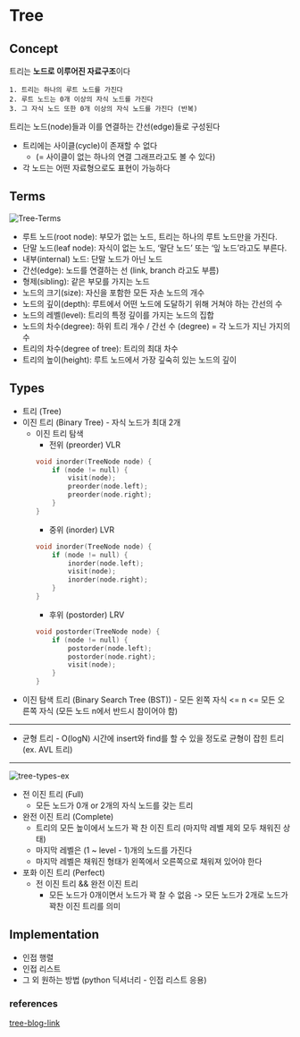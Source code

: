# Tree

## Concept

트리는 <b>노드로 이루어진 자료구조</b>이다

    1. 트리는 하나의 루트 노드를 가진다
    2. 루트 노드는 0개 이상의 자식 노드를 가진다
    3. 그 자식 노드 또한 0개 이상의 자식 노드를 가진다 (반복)

트리는 노드(node)들과 이를 연결하는 간선(edge)들로 구성된다

- 트리에는 사이클(cycle)이 존재할 수 없다
  - (= 사이클이 없는 하나의 연결 그래프라고도 볼 수 있다)
- 각 노드는 어떤 자료형으로도 표현이 가능하다

## Terms

![Tree-Terms](week3/img/tree-terms.png)

- 루트 노드(root node): 부모가 없는 노드, 트리는 하나의 루트 노드만을 가진다.
- 단말 노드(leaf node): 자식이 없는 노드, ‘말단 노드’ 또는 ‘잎 노드’라고도 부른다.
- 내부(internal) 노드: 단말 노드가 아닌 노드
- 간선(edge): 노드를 연결하는 선 (link, branch 라고도 부름)
- 형제(sibling): 같은 부모를 가지는 노드
- 노드의 크기(size): 자신을 포함한 모든 자손 노드의 개수
- 노드의 깊이(depth): 루트에서 어떤 노드에 도달하기 위해 거쳐야 하는 간선의 수
- 노드의 레벨(level): 트리의 특정 깊이를 가지는 노드의 집합
- 노드의 차수(degree): 하위 트리 개수 / 간선 수 (degree) = 각 노드가 지닌 가지의 수
- 트리의 차수(degree of tree): 트리의 최대 차수
- 트리의 높이(height): 루트 노드에서 가장 깊숙히 있는 노드의 깊이

## Types

- 트리 (Tree)
- 이진 트리 (Binary Tree) - 자식 노드가 최대 2개
  - 이진 트리 탐색
    - 전위 (preorder) VLR
    ```C
    void inorder(TreeNode node) {
        if (node != null) {
            visit(node);
            preorder(node.left);
            preorder(node.right);
        }
    }
    ```
    - 중위 (inorder) LVR
    ```C
    void inorder(TreeNode node) {
        if (node != null) {
            inorder(node.left);
            visit(node);
            inorder(node.right);
        }
    }
    ```
    - 후위 (postorder) LRV
    ```C
    void postorder(TreeNode node) {
        if (node != null) {
            postorder(node.left);
            postorder(node.right);
            visit(node);
        }
    }
    ```
- 이진 탐색 트리 (Binary Search Tree (BST)) - 모든 왼쪽 자식 <= n <= 모든 오른쪽 자식 (모든 노드 n에서 반드시 참이어야 함)

---

- 균형 트리 - O(logN) 시간에 insert와 find를 할 수 있을 정도로 균형이 잡힌 트리 (ex. AVL 트리)

---

![tree-types-ex](week3/tree-types.example.png)

- 전 이진 트리 (Full)
  - 모든 노드가 0개 or 2개의 자식 노드를 갖는 트리
- 완전 이진 트리 (Complete)
  - 트리의 모든 높이에서 노드가 꽉 찬 이진 트리 (마지막 레벨 제외 모두 채워진 상태)
  - 마지막 레벨은 (1 ~ level - 1)개의 노드를 가진다
  - 마지막 레벨은 채워진 형태가 왼쪽에서 오른쪽으로 채워져 있어야 한다
- 포화 이진 트리 (Perfect)
  - 전 이진 트리 && 완전 이진 트리
    - 모든 노드가 0개이면서 노드가 꽉 찰 수 없음 -> 모든 노드가 2개로 노드가 꽉찬 이진 트리를 의미

## Implementation

- 인접 행렬
- 인접 리스트
- 그 외 원하는 방법 (python 딕셔너리 - 인접 리스트 응용)

### references

[tree-blog-link](https://gmlwjd9405.github.io/2018/08/12/data-structure-tree.html)
